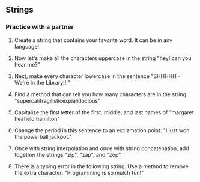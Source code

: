 ## Strings
### Practice with a partner
1. Create a string that contains your favorite word. It can be in any language!

2. Now let's make all the characters uppercase in the string "hey! can you hear me?"

3. Next, make every character lowercase in the sentence "SHHHHH - We're in the Library!!!"

4. Find a method that can tell you how many characters are in the string "supercalifragilisticexpialidocious"

5. Capitalize the first letter of the first, middle, and last names of "margaret heafield hamilton"

6. Change the period in this sentence to an exclamation point: "I just won the powerball jackpot."

7. Once with string interpolation and once with string concatenation, add together the strings "zip", "zap", and "zop".

8. There is a typing error in the following string. Use a method to remove the extra character: "Programming is so mulch fun!"
